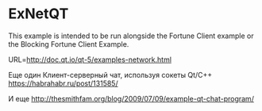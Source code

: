# ExNetQT
This example is intended to be run alongside the Fortune Client example or the Blocking Fortune Client Example.

URL=http://doc.qt.io/qt-5/examples-network.html

Еще один Клиент-серверный чат, используя сокеты Qt/C++
https://habrahabr.ru/post/131585/

И еще 
http://thesmithfam.org/blog/2009/07/09/example-qt-chat-program/
